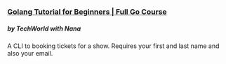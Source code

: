 ### [Golang Tutorial for Beginners | Full Go Course](https://www.youtube.com/watch?v=yyUHQIec83I)
##### by TechWorld with Nana
 
A CLI to booking tickets for a show.
Requires your first and last name and also your email.
